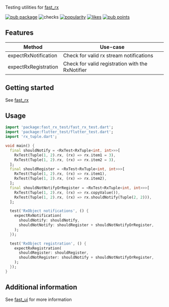 Testing utilities for [fast_rx](https://pub.dev/packages/fast_rx)

[![pub package](https://img.shields.io/pub/v/fast_rx_test.svg?label=fast_rx_test)](https://pub.dev/packages/fast_rx_test)
![checks](https://img.shields.io/github/checks-status/Rexios80/fast_ui/master)
[![popularity](https://badges.bar/fast_rx_test/popularity)](https://pub.dev/packages/fast_rx_test/score)
[![likes](https://badges.bar/fast_rx_test/likes)](https://pub.dev/packages/fast_rx_test/score)
[![pub points](https://badges.bar/fast_rx_test/pub%20points)](https://pub.dev/packages/fast_rx_test/score)

## Features

| Method               | Use-case                                         |
| -------------------- | ------------------------------------------------ |
| expectRxNotification | Check for valid rx stream notifications          |
| expectRxRegistration | Check for valid registration with the RxNotifier |

## Getting started

See [fast_rx](https://pub.dev/packages/fast_rx)

## Usage

<!-- embedme ../fast_rx/test/rx/rx_object_test.dart -->
```dart
import 'package:fast_rx_test/fast_rx_test.dart';
import 'package:flutter_test/flutter_test.dart';
import 'rx_tuple.dart';

void main() {
  final shouldNotify = <RxTest<RxTuple<int, int>>>[
    RxTest(Tuple(1, 2).rx, (rx) => rx.item1 = 3),
    RxTest(Tuple(1, 2).rx, (rx) => rx.item2 = 3),
  ];
  final shouldRegister = <RxTest<RxTuple<int, int>>>[
    RxTest(Tuple(1, 2).rx, (rx) => rx.item1),
    RxTest(Tuple(1, 2).rx, (rx) => rx.item2),
  ];
  final shouldNotNotifyOrRegister = <RxTest<RxTuple<int, int>>>[
    RxTest(Tuple(1, 2).rx, (rx) => rx.copyValue()),
    RxTest(Tuple(1, 2).rx, (rx) => rx.shouldNotify(Tuple(2, 2))),
  ];

  test('RxObject notifications', () {
    expectRxNotification(
      shouldNotify: shouldNotify,
      shouldNotNotify: shouldRegister + shouldNotNotifyOrRegister,
    );
  });

  test('RxObject registration', () {
    expectRxRegistration(
      shouldRegister: shouldRegister,
      shouldNotRegister: shouldNotify + shouldNotNotifyOrRegister,
    );
  });
}

```

## Additional information

See [fast_ui](https://pub.dev/packages/fast_ui) for more information